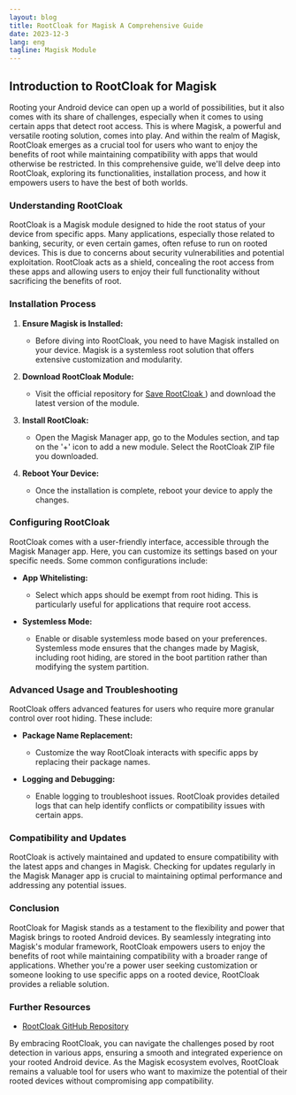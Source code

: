 ```yaml
---
layout: blog
title: RootCloak for Magisk A Comprehensive Guide
date: 2023-12-3
lang: eng
tagline: Magisk Module
---
```


## Introduction to RootCloak for Magisk

Rooting your Android device can open up a world of possibilities, but it also comes with its share of challenges, especially when it comes to using certain apps that detect root access. This is where Magisk, a powerful and versatile rooting solution, comes into play. And within the realm of Magisk, RootCloak emerges as a crucial tool for users who want to enjoy the benefits of root while maintaining compatibility with apps that would otherwise be restricted. In this comprehensive guide, we'll delve deep into RootCloak, exploring its functionalities, installation process, and how it empowers users to have the best of both worlds.

### Understanding RootCloak

RootCloak is a Magisk module designed to hide the root status of your device from specific apps. Many applications, especially those related to banking, security, or even certain games, often refuse to run on rooted devices. This is due to concerns about security vulnerabilities and potential exploitation. RootCloak acts as a shield, concealing the root access from these apps and allowing users to enjoy their full functionality without sacrificing the benefits of root.

### Installation Process

1. **Ensure Magisk is Installed:**
   - Before diving into RootCloak, you need to have Magisk installed on your device. Magisk is a systemless root solution that offers extensive customization and modularity.

2. **Download RootCloak Module:**
   - Visit the official repository for [Save RootCloak ](https://www.pling.com/p/2083669/)) and download the latest version of the module.

3. **Install RootCloak:**
   - Open the Magisk Manager app, go to the Modules section, and tap on the '+' icon to add a new module. Select the RootCloak ZIP file you downloaded.

4. **Reboot Your Device:**
   - Once the installation is complete, reboot your device to apply the changes.

### Configuring RootCloak

RootCloak comes with a user-friendly interface, accessible through the Magisk Manager app. Here, you can customize its settings based on your specific needs. Some common configurations include:

- **App Whitelisting:**
  - Select which apps should be exempt from root hiding. This is particularly useful for applications that require root access.

- **Systemless Mode:**
  - Enable or disable systemless mode based on your preferences. Systemless mode ensures that the changes made by Magisk, including root hiding, are stored in the boot partition rather than modifying the system partition.

### Advanced Usage and Troubleshooting

RootCloak offers advanced features for users who require more granular control over root hiding. These include:

- **Package Name Replacement:**
  - Customize the way RootCloak interacts with specific apps by replacing their package names.

- **Logging and Debugging:**
  - Enable logging to troubleshoot issues. RootCloak provides detailed logs that can help identify conflicts or compatibility issues with certain apps.

### Compatibility and Updates

RootCloak is actively maintained and updated to ensure compatibility with the latest apps and changes in Magisk. Checking for updates regularly in the Magisk Manager app is crucial to maintaining optimal performance and addressing any potential issues.

### Conclusion

RootCloak for Magisk stands as a testament to the flexibility and power that Magisk brings to rooted Android devices. By seamlessly integrating into Magisk's modular framework, RootCloak empowers users to enjoy the benefits of root while maintaining compatibility with a broader range of applications. Whether you're a power user seeking customization or someone looking to use specific apps on a rooted device, RootCloak provides a reliable solution.

### Further Resources

- [RootCloak GitHub Repository](https://www.pling.com/p/2083669/)

By embracing RootCloak, you can navigate the challenges posed by root detection in various apps, ensuring a smooth and integrated experience on your rooted Android device. As the Magisk ecosystem evolves, RootCloak remains a valuable tool for users who want to maximize the potential of their rooted devices without compromising app compatibility.
